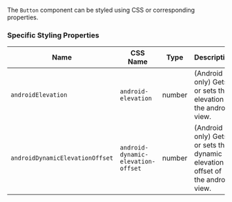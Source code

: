The `Button` component can be styled using CSS or corresponding properties.

<snippet id='button-styling-html'/>

### Specific Styling Properties

| Name     | CSS Name  | Type  | Description    |
|----------|---------|---------|----------------|
| `androidElevation`   | `android-elevation` | number | (Android only) Gets or sets the elevation of the android view. |
| `androidDynamicElevationOffset`   | `android-dynamic-elevation-offset` |  number | (Android only) Gets or sets the dynamic elevation offset of the android view. |
